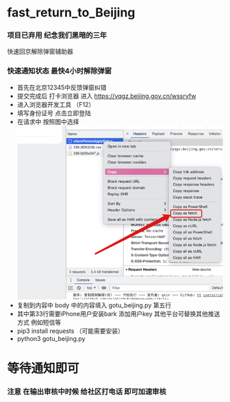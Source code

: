 # fast_return_to_Beijing
### 项目已弃用 纪念我们黑暗的三年
快速回京解除弹窗辅助器
### 快速通知状态 最快4小时解除弹窗 
* 首先在北京12345中反馈弹窗纠错
* 提交完成后 打卡浏览器 进入 https://yqgz.beijing.gov.cn/wssryfw
* 进入浏览器开发工具 （F12）
* 填写身份证号 点击立即登陆 
* 在请求中 按照图中选择 
![](./1.png)
* 复制到内容中 body 中的内容填入 gotu_beijing.py 第五行
* 其中第33行需要iPhone用户安装bark 添加用户key 其他平台可替换其他推送方式 例如短信等 
* pip3 install requests  （可能需要安装）
* python3 gotu_beijing.py 
# 等待通知即可 
### 注意 在输出审核中时候 给社区打电话 即可加速审核 
